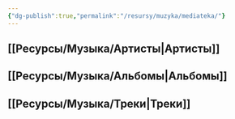 ```yaml
---
{"dg-publish":true,"permalink":"/resursy/muzyka/mediateka/"}
---
```


## [[Ресурсы/Музыка/Артисты\|Артисты]] 
## [[Ресурсы/Музыка/Альбомы\|Альбомы]] 
## [[Ресурсы/Музыка/Треки\|Треки]] 

